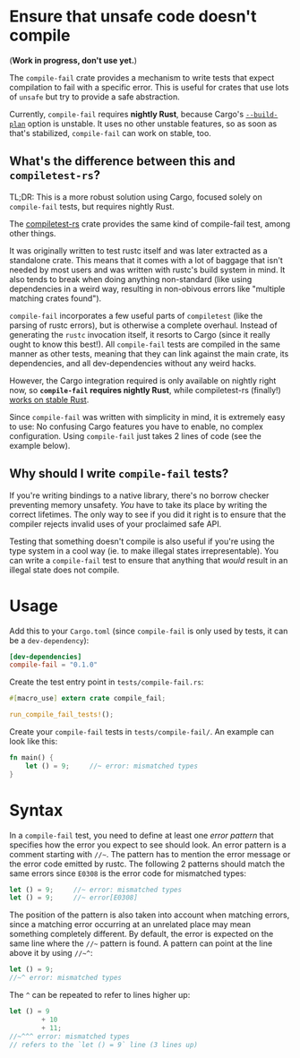 # Ensure that unsafe code doesn't compile

(**Work in progress, don't use yet.**)

The `compile-fail` crate provides a mechanism to write tests that expect
compilation to fail with a specific error. This is useful for crates that use
lots of `unsafe` but try to provide a safe abstraction.

Currently, `compile-fail` requires **nightly Rust**, because Cargo's
[`--build-plan`](https://github.com/rust-lang/cargo/pull/5301) option is
unstable. It uses no other unstable features, so as soon as that's stabilized,
`compile-fail` can work on stable, too.

## What's the difference between this and `compiletest-rs`?

TL;DR: This is a more robust solution using Cargo, focused solely on
`compile-fail` tests, but requires nightly Rust.

The [compiletest-rs](https://github.com/laumann/compiletest-rs) crate provides
the same kind of compile-fail test, among other things.

It was originally written to test rustc itself and was later extracted as a
standalone crate. This means that it comes with a lot of baggage that isn't
needed by most users and was written with rustc's build system in mind. It also
tends to break when doing anything non-standard (like using dependencies in a
weird way, resulting in non-obivous errors like "multiple matching crates
found").

`compile-fail` incorporates a few useful parts of `compiletest` (like the
parsing of rustc errors), but is otherwise a complete overhaul. Instead of
generating the `rustc` invocation itself, it resorts to Cargo (since it really
ought to know this best!). All `compile-fail` tests are compiled in the same
manner as other tests, meaning that they can link against the main crate, its
dependencies, and all dev-dependencies without any weird hacks.

However, the Cargo integration required is only available on nightly right now,
so **`compile-fail` requires nightly Rust**, while compiletest-rs (finally!)
[works on stable Rust](https://github.com/laumann/compiletest-rs/pull/107).

Since `compile-fail` was written with simplicity in mind, it is extremely easy
to use: No confusing Cargo features you have to enable, no complex
configuration. Using `compile-fail` just takes 2 lines of code (see the example
below).

## Why should I write `compile-fail` tests?

If you're writing bindings to a native library, there's no borrow checker
preventing memory unsafety. *You* have to take its place by writing the correct
lifetimes. The only way to see if you did it right is to ensure that the
compiler rejects invalid uses of your proclaimed safe API.

Testing that something doesn't compile is also useful if you're using the type
system in a cool way (ie. to make illegal states irrepresentable). You can write
a `compile-fail` test to ensure that anything that *would* result in an illegal
state does not compile.


# Usage

Add this to your `Cargo.toml` (since `compile-fail` is only used by tests, it
can be a `dev-dependency`):

```toml
[dev-dependencies]
compile-fail = "0.1.0"
```

Create the test entry point in `tests/compile-fail.rs`:

```rust
#[macro_use] extern crate compile_fail;

run_compile_fail_tests!();
```

Create your `compile-fail` tests in `tests/compile-fail/`. An example can look
like this:

```rust
fn main() {
    let () = 9;     //~ error: mismatched types
}
```


# Syntax

In a `compile-fail` test, you need to define at least one *error pattern* that
specifies how the error you expect to see should look. An error pattern is a
comment starting with `//~`. The pattern has to mention the error message or the
error code emitted by rustc. The following 2 patterns should match the same
errors since `E0308` is the error code for mismatched types:

```rust
let () = 9;     //~ error: mismatched types
let () = 9;     //~ error[E0308]
```

The position of the pattern is also taken into account when matching errors,
since a matching error occurring at an unrelated place may mean something
completely different. By default, the error is expected on the same line where
the `//~` pattern is found. A pattern can point at the line above it by using
`//~^`:

```rust
let () = 9;
//~^ error: mismatched types
```

The `^` can be repeated to refer to lines higher up:

```rust
let () = 9
        + 10
        + 11;
//~^^^ error: mismatched types
// refers to the `let () = 9` line (3 lines up)
```
